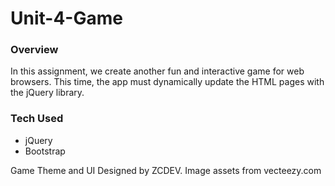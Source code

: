 # Unit-4-Game

### Overview

In this assignment, we create another fun and interactive game for web browsers. This time, the app must dynamically update the HTML pages with the jQuery library.

### Tech Used

* jQuery
* Bootstrap

Game Theme and UI Designed by ZCDEV. Image assets from vecteezy.com

